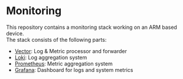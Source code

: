 # Monitoring

This repository contains a monitoring stack working on an ARM based device. \
The stack consists of the following parts:

- [Vector](https://vector.dev): Log & Metric processor and forwarder
- [Loki](https://grafana.com/oss/loki/): Log aggregation system
- [Prometheus](https://prometheus.io/): Metric aggregation system
- [Grafana](https://grafana.com/grafana/): Dashboard for logs and system metrics

